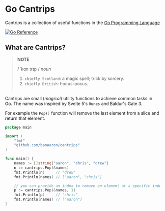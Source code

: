 # Go Cantrips

Cantrips is a collection of useful functions in the [Go Programming Language](https://go.dev/)

[![Go Reference](https://pkg.go.dev/badge/github.com/banaaron/cantrips.svg)](https://pkg.go.dev/github.com/banaaron/cantrips)

## What are Cantrips?

> **NOTE**
>
> / ˈkɑn trɪp / _noun_
>
> 1. `chiefly Scotland`: a magic spell; trick by sorcery.
> 2. `chiefly British`: hocus-pocus. <br><br>

Cantrips are small (_magical_) utility functions to achieve common tasks in Go.
The name was inspired by Svelte 5's `Runes` and Baldur's Gate 3.

For example the `Pop()` function will remove the last element from a slice and
return that element.

```go
package main

import (
	"fmt"
	"github.com/banaaron/cantrips"
)

func main() {
	names := []string{"aaron", "chris", "drew"}
	n := cantrips.Pop(&names)
	fmt.Println(n)     // "drew"
	fmt.Println(names) // ["aaron", "chris"]

	// you can provide an index to remove an element at a specific index
	p := cantrips.Pop(&names, 1)
	fmt.Println(p)     // "chris"
	fmt.Println(names) // ["aaron"]
}
```
